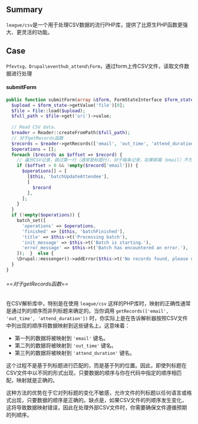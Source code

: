 ## Summary
`league/csv`是一个用于处理CSV数据的流行PHP库，提供了比原生PHP函数更强大、更灵活的功能。

## Case
`Pfevtsg，Drupal\eventhub_attend\Form`，通过form上传CSV文件，读取文件数据进行处理
#### submitForm
```php
public function submitForm(array &$form, FormStateInterface $form_state) {  
  $upload = $form_state->getValue('file')[0];  
  $file = File::load($upload);  
  $full_path = $file->get('uri')->value;  
  
  // Read CSV data.  
  $reader = Reader::createFromPath($full_path);  
  // 对于getRecords函数
  $records = $reader->getRecords(['email', 'out_time', 'attend_duration']);  
  $operations = [];  
  foreach ($records as $offset => $record) {  
    // 遍历CSV记录，跳过第一行（通常是标题行），对于每条记录，如果邮箱（email）不为空，则创建一个批处理操作。每个操作调用 `batchUpdateAttendee` 方法，并将当前记录作为参数。
    if ($offset > 0 && !empty($record['email'])) {  
      $operations[] = [  
        [$this, 'batchUpdateAttendee'],  
        [          
          $record  
        ],  
      ];    
    }  
  }  
  if (!empty($operations)) {  
    batch_set([  
      'operations' => $operations,  
      'finished' => [$this, 'batchFinished'],  
      'title' => $this->t('Processing batch'),  
      'init_message' => $this->t('Batch is starting.'),  
      'error_message' => $this->t('Batch has encountered an error.'),  
    ]);  }  else {  
    \Drupal::messenger()->addError($this->t('No records found, please upload again.'));  
  }
}
```
###### ==对于getRecords函数==
在CSV解析库中，特别是在使用 `league/csv` 这样的PHP库时，映射的正确性通常是通过列的顺序而非列标题来确定的。当你调用 `getRecords(['email', 'out_time', 'attend_duration'])` 时，你实际上是在告诉解析器按照CSV文件中列出现的顺序将数据映射到这些键名上。这意味着：

- 第一列的数据将被映射到 `'email'` 键名。
- 第二列的数据将被映射到 `'out_time'` 键名。
- 第三列的数据将被映射到 `'attend_duration'` 键名。

这个过程不是基于列标题进行匹配的，而是基于列的位置。因此，即使列标题在CSV文件中以不同的形式出现，只要数据的顺序与你在代码中指定的顺序相匹配，映射就是正确的。

这种方法的优势在于它对列标题的变化不敏感，允许文件的列标题以任何语言或格式出现，只要数据的顺序是正确的。缺点是，如果CSV文件的列顺序发生变化，这将导致数据映射错误，因此在处理外部CSV文件时，你需要确保文件遵循预期的列顺序。